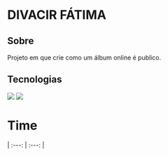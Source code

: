<h1>DIVACIR FÁTIMA</h1>

<h2>Sobre</h2>
<p>Projeto em que crie como um álbum online é publico.</p>

## Tecnologias
<div>
    <img src="https://img.shields.io/badge/HTML-239120?style=for-the-badge&logo=html5&logoColor=white">
    <img src="https://img.shields.io/badge/CSS-239120?style=for-the-badge&logo=css3&logoColor=white">
</div>

# Time
| :---: | :---: |
